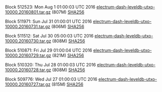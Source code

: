 Block 512523: Mon Aug  1 01:00:03 UTC 2016 [electrum-dash-leveldb-utxo-10000.20160801.tar.gz](https://transfer.sh/13BVIs/electrum-dash-leveldb-utxo-10000.20160801.tar.gz) (807M) [SHA256](https://transfer.sh/H16gx/electrum-dash-leveldb-utxo-10000.20160801.tar.gz.sha256)

Block 511971: Sun Jul 31 01:00:01 UTC 2016 [electrum-dash-leveldb-utxo-10000.20160731.tar.gz](https://transfer.sh/YVC0D/electrum-dash-leveldb-utxo-10000.20160731.tar.gz) (806M) [SHA256](https://transfer.sh/12iflc/electrum-dash-leveldb-utxo-10000.20160731.tar.gz.sha256)

Block 511512: Sat Jul 30 05:00:03 UTC 2016 [electrum-dash-leveldb-utxo-10000.20160730.tar.gz](https://transfer.sh/pLXGY/electrum-dash-leveldb-utxo-10000.20160730.tar.gz) (808M) [SHA256](https://transfer.sh/mKabh/electrum-dash-leveldb-utxo-10000.20160730.tar.gz.sha256)

Block 510871: Fri Jul 29 01:00:04 UTC 2016 [electrum-dash-leveldb-utxo-10000.20160729.tar.gz](https://transfer.sh/J9RiM/electrum-dash-leveldb-utxo-10000.20160729.tar.gz) (821M) [SHA256](https://transfer.sh/jqKlZ/electrum-dash-leveldb-utxo-10000.20160729.tar.gz.sha256)

Block 510320: Thu Jul 28 01:00:03 UTC 2016 [electrum-dash-leveldb-utxo-10000.20160728.tar.gz](https://transfer.sh/14xhom/electrum-dash-leveldb-utxo-10000.20160728.tar.gz) (808M) [SHA256](https://transfer.sh/iiv4y/electrum-dash-leveldb-utxo-10000.20160728.tar.gz.sha256)

Block 509776: Wed Jul 27 01:00:03 UTC 2016 [electrum-dash-leveldb-utxo-10000.20160727.tar.gz](https://transfer.sh/JhBaz/electrum-dash-leveldb-utxo-10000.20160727.tar.gz) (815M) [SHA256](https://transfer.sh/XEZ4S/electrum-dash-leveldb-utxo-10000.20160727.tar.gz.sha256)
